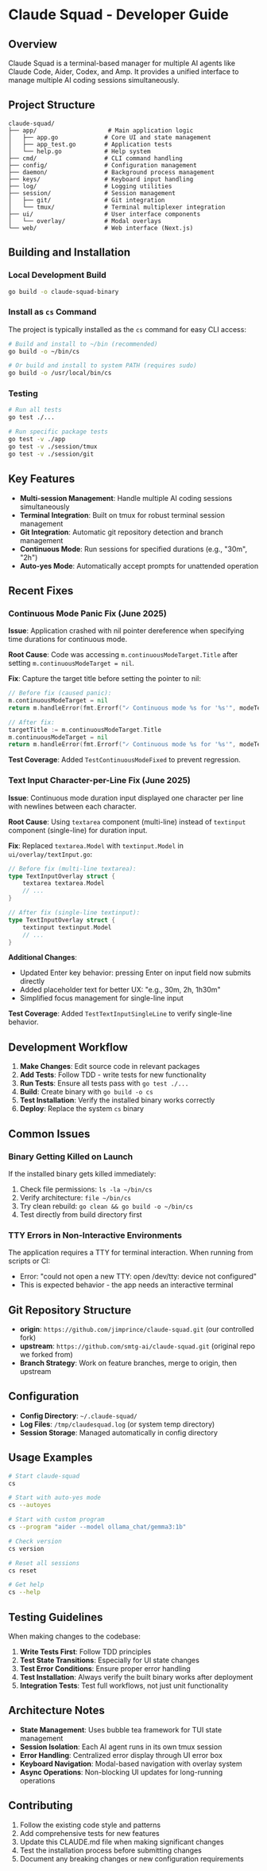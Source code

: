 # Claude Squad - Developer Guide

## Overview

Claude Squad is a terminal-based manager for multiple AI agents like Claude Code, Aider, Codex, and Amp. It provides a unified interface to manage multiple AI coding sessions simultaneously.

## Project Structure

```
claude-squad/
├── app/                    # Main application logic
│   ├── app.go             # Core UI and state management
│   ├── app_test.go        # Application tests
│   └── help.go            # Help system
├── cmd/                   # CLI command handling
├── config/                # Configuration management
├── daemon/                # Background process management
├── keys/                  # Keyboard input handling
├── log/                   # Logging utilities
├── session/               # Session management
│   ├── git/               # Git integration
│   └── tmux/              # Terminal multiplexer integration
├── ui/                    # User interface components
│   └── overlay/           # Modal overlays
└── web/                   # Web interface (Next.js)
```

## Building and Installation

### Local Development Build
```bash
go build -o claude-squad-binary
```

### Install as `cs` Command
The project is typically installed as the `cs` command for easy CLI access:

```bash
# Build and install to ~/bin (recommended)
go build -o ~/bin/cs

# Or build and install to system PATH (requires sudo)
go build -o /usr/local/bin/cs
```

### Testing
```bash
# Run all tests
go test ./...

# Run specific package tests
go test -v ./app
go test -v ./session/tmux
go test -v ./session/git
```

## Key Features

- **Multi-session Management**: Handle multiple AI coding sessions simultaneously
- **Terminal Integration**: Built on tmux for robust terminal session management
- **Git Integration**: Automatic git repository detection and branch management
- **Continuous Mode**: Run sessions for specified durations (e.g., "30m", "2h")
- **Auto-yes Mode**: Automatically accept prompts for unattended operation

## Recent Fixes

### Continuous Mode Panic Fix (June 2025)
**Issue**: Application crashed with nil pointer dereference when specifying time durations for continuous mode.

**Root Cause**: Code was accessing `m.continuousModeTarget.Title` after setting `m.continuousModeTarget = nil`.

**Fix**: Capture the target title before setting the pointer to nil:
```go
// Before fix (caused panic):
m.continuousModeTarget = nil
return m.handleError(fmt.Errorf("✓ Continuous mode %s for '%s'", modeText, m.continuousModeTarget.Title))

// After fix:
targetTitle := m.continuousModeTarget.Title
m.continuousModeTarget = nil
return m.handleError(fmt.Errorf("✓ Continuous mode %s for '%s'", modeText, targetTitle))
```

**Test Coverage**: Added `TestContinuousModeFixed` to prevent regression.

### Text Input Character-per-Line Fix (June 2025)
**Issue**: Continuous mode duration input displayed one character per line with newlines between each character.

**Root Cause**: Using `textarea` component (multi-line) instead of `textinput` component (single-line) for duration input.

**Fix**: Replaced `textarea.Model` with `textinput.Model` in `ui/overlay/textInput.go`:
```go
// Before fix (multi-line textarea):
type TextInputOverlay struct {
    textarea textarea.Model
    // ...
}

// After fix (single-line textinput):
type TextInputOverlay struct {
    textinput textinput.Model
    // ...
}
```

**Additional Changes**:
- Updated Enter key behavior: pressing Enter on input field now submits directly
- Added placeholder text for better UX: "e.g., 30m, 2h, 1h30m"
- Simplified focus management for single-line input

**Test Coverage**: Added `TestTextInputSingleLine` to verify single-line behavior.

## Development Workflow

1. **Make Changes**: Edit source code in relevant packages
2. **Add Tests**: Follow TDD - write tests for new functionality
3. **Run Tests**: Ensure all tests pass with `go test ./...`
4. **Build**: Create binary with `go build -o cs`
5. **Test Installation**: Verify the installed binary works correctly
6. **Deploy**: Replace the system `cs` binary

## Common Issues

### Binary Getting Killed on Launch
If the installed binary gets killed immediately:
1. Check file permissions: `ls -la ~/bin/cs`
2. Verify architecture: `file ~/bin/cs`
3. Try clean rebuild: `go clean && go build -o ~/bin/cs`
4. Test directly from build directory first

### TTY Errors in Non-Interactive Environments
The application requires a TTY for terminal interaction. When running from scripts or CI:
- Error: "could not open a new TTY: open /dev/tty: device not configured"
- This is expected behavior - the app needs an interactive terminal

## Git Repository Structure

- **origin**: `https://github.com/jimprince/claude-squad.git` (our controlled fork)
- **upstream**: `https://github.com/smtg-ai/claude-squad.git` (original repo we forked from)
- **Branch Strategy**: Work on feature branches, merge to origin, then upstream

## Configuration

- **Config Directory**: `~/.claude-squad/`
- **Log Files**: `/tmp/claudesquad.log` (or system temp directory)
- **Session Storage**: Managed automatically in config directory

## Usage Examples

```bash
# Start claude-squad
cs

# Start with auto-yes mode
cs --autoyes

# Start with custom program
cs --program "aider --model ollama_chat/gemma3:1b"

# Check version
cs version

# Reset all sessions
cs reset

# Get help
cs --help
```

## Testing Guidelines

When making changes to the codebase:

1. **Write Tests First**: Follow TDD principles
2. **Test State Transitions**: Especially for UI state changes
3. **Test Error Conditions**: Ensure proper error handling
4. **Test Installation**: Always verify the built binary works after deployment
5. **Integration Tests**: Test full workflows, not just unit functionality

## Architecture Notes

- **State Management**: Uses bubble tea framework for TUI state management
- **Session Isolation**: Each AI agent runs in its own tmux session
- **Error Handling**: Centralized error display through UI error box
- **Keyboard Navigation**: Modal-based navigation with overlay system
- **Async Operations**: Non-blocking UI updates for long-running operations

## Contributing

1. Follow the existing code style and patterns
2. Add comprehensive tests for new features
3. Update this CLAUDE.md file when making significant changes
4. Test the installation process before submitting changes
5. Document any breaking changes or new configuration requirements